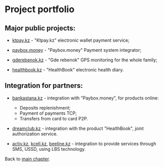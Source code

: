 # Project portfolio

## Major public projects:

* <a href="https://ktpay.kz/" target="_blank">ktpay.kz</a> - "Ktpay.kz" electronic wallet payment service;

* <a href="https://paybox.money/" target="_blank">paybox.money</a> - "Paybox.money" Payment system integrator;

* <a href="http://gderebenok.kz/" target="_blank">gderebenok.kz</a> - "Gde rebenok" GPS monitoring for the whole family;

* <a href="https://healthbook.kz/" target="_blank">healthbook.kz</a> - "HealthBook" electronic health diary.

## Integration for partners:

* <a href="https://www.bankastana.kz/" target="_blank">bankastana.kz</a> - integration with "Paybox.money", for
products online: 
    * Deposits replenishment;
    * Payment of payments TCP;
    * Transfers from card to card P2P.

* <a href="https://dreamclub.kz/" target="_blank">dreamclub.kz</a> - integration with the product "HealthBook", joint
authorization service.
    
* <a href="https://www.activ.kz/" target="_blank">activ.kz</a>,
<a href="https://www.kcell.kz/" target="_blank">kcell.kz</a>,
<a href="https://www.beeline.kz" target="_blank">beeline.kz</a> - integration to provide services through SMS, USSD,
using LBS technology.

Back to [main chapter](/README.md "to main chapter").